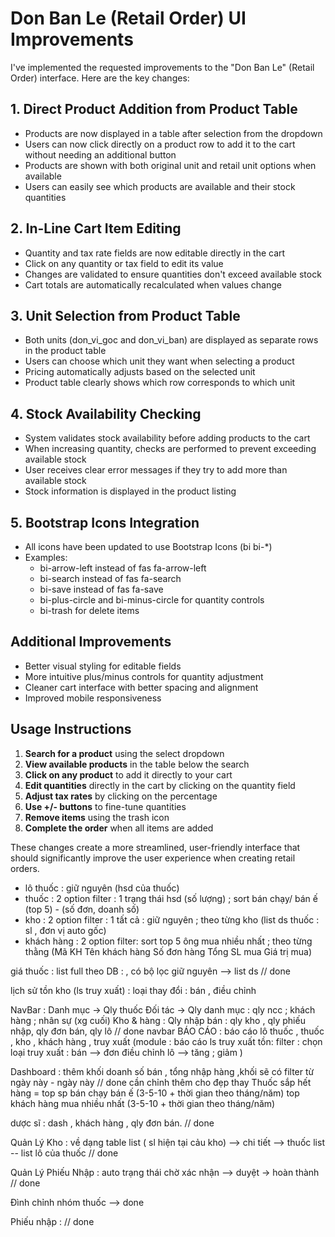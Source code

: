 # Don Ban Le (Retail Order) UI Improvements

I've implemented the requested improvements to the "Don Ban Le" (Retail Order) interface. Here are the key changes:

## 1. Direct Product Addition from Product Table

- Products are now displayed in a table after selection from the dropdown
- Users can now click directly on a product row to add it to the cart without needing an additional button
- Products are shown with both original unit and retail unit options when available
- Users can easily see which products are available and their stock quantities

## 2. In-Line Cart Item Editing

- Quantity and tax rate fields are now editable directly in the cart
- Click on any quantity or tax field to edit its value
- Changes are validated to ensure quantities don't exceed available stock
- Cart totals are automatically recalculated when values change

## 3. Unit Selection from Product Table

- Both units (don_vi_goc and don_vi_ban) are displayed as separate rows in the product table
- Users can choose which unit they want when selecting a product
- Pricing automatically adjusts based on the selected unit
- Product table clearly shows which row corresponds to which unit

## 4. Stock Availability Checking

- System validates stock availability before adding products to the cart
- When increasing quantity, checks are performed to prevent exceeding available stock
- User receives clear error messages if they try to add more than available stock
- Stock information is displayed in the product listing

## 5. Bootstrap Icons Integration

- All icons have been updated to use Bootstrap Icons (bi bi-*)
- Examples: 
  - bi-arrow-left instead of fas fa-arrow-left
  - bi-search instead of fas fa-search
  - bi-save instead of fas fa-save
  - bi-plus-circle and bi-minus-circle for quantity controls
  - bi-trash for delete items

## Additional Improvements

- Better visual styling for editable fields
- More intuitive plus/minus controls for quantity adjustment
- Cleaner cart interface with better spacing and alignment
- Improved mobile responsiveness

## Usage Instructions

1. **Search for a product** using the select dropdown
2. **View available products** in the table below the search
3. **Click on any product** to add it directly to your cart
4. **Edit quantities** directly in the cart by clicking on the quantity field
5. **Adjust tax rates** by clicking on the percentage
6. **Use +/- buttons** to fine-tune quantities
7. **Remove items** using the trash icon
8. **Complete the order** when all items are added

These changes create a more streamlined, user-friendly interface that should significantly improve the user experience when creating retail orders.



- lô thuốc : giữ nguyên (hsd của thuốc)
- thuốc : 2 option filter :  1 trạng thái hsd (số lượng)  ;  sort bán chạy/ bán ế (top 5) - (số đơn, doanh số)
- kho : 2 option filter : 1 tất cả : giữ nguyên ; theo từng kho (list ds thuốc : sl , đơn vị auto gốc)
- khách hàng :  2 option filter: sort top 5 ông mua nhiều nhất ; theo từng thằng (Mã KH	Tên khách hàng	Số đơn hàng	Tổng SL mua	Giá trị mua)

				
giá thuốc : list full theo DB : , có bộ lọc giữ nguyên --> list ds   //  done

lịch sử tồn kho (ls truy xuất) :  loại thay đổi : bán , điều chỉnh

NavBar : Danh mục -> Qly thuốc
	 Đối tác -> Qly danh mục : qly ncc ; khách hàng ; nhân sự (xg cuối)
	 Kho & hàng : Qly nhập bán : qly kho , qly phiếu nhập, qly đơn bán, qly lô  // done navbar
	 BÁO CÁO : báo cáo lô thuốc , thuốc  , kho  , khách hàng , truy xuất (module : báo cáo ls truy xuất tồn:
 filter : chọn loại truy xuất : bán --> đơn
				điều chỉnh lô --> tăng ; giảm )
	
Dashboard : thêm khối doanh số bán , tổng nhập hàng ,khối sẽ có filter  từ ngày này - ngày này  // done cần chỉnh thêm  cho đẹp
thay Thuốc sắp hết hàng = top sp bán chạy bán ế (3-5-10 + thời gian theo tháng/năm)
top khách hàng mua nhiều nhất (3-5-10 + thời gian theo tháng/năm)

dược sĩ : dash , khách hàng , qly đơn bán.  // done

Quản Lý Kho : về dạng table list ( sl hiện tại cảu kho) --> chi tiết --> thuốc list -- list lô của thuốc  // done

Quản Lý Phiếu Nhập : auto trạng thái chờ xác nhận --> duyệt -> hoàn thành   //  done

Đình chỉnh  nhóm thuốc --> done

Phiếu nhập : // done